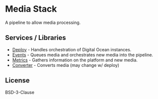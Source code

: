 # Media Stack

A pipeline to allow media processing.


## Services / Libraries

  * [Deploy](./deploy) - Handles orchestration of Digital Ocean instances.
  * [Events](./events) - Queues media and orchestrates new media into the pipeline.
  * [Metrics](./metrics) - Gathers information on the platform and new media.
  * [Converter](./converter) - Converts media (may change w/ deploy)

## License

BSD-3-Clause
